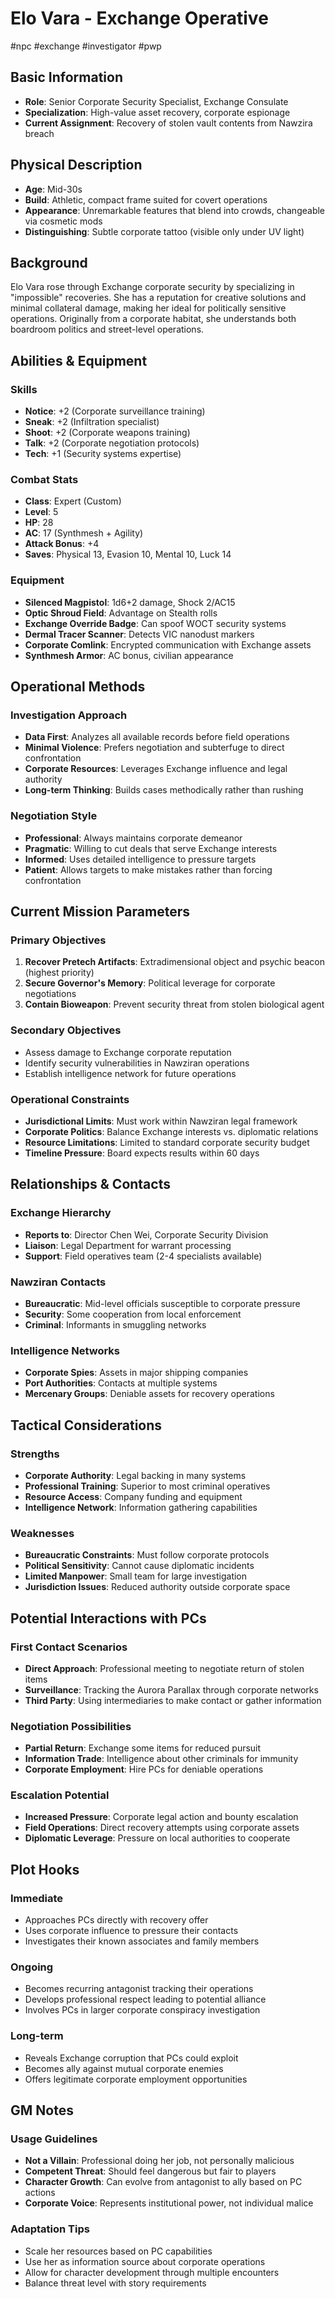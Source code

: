 # Elo Vara - Exchange Operative
#npc #exchange #investigator #pwp

## Basic Information
- **Role**: Senior Corporate Security Specialist, Exchange Consulate
- **Specialization**: High-value asset recovery, corporate espionage
- **Current Assignment**: Recovery of stolen vault contents from Nawzira breach

## Physical Description
- **Age**: Mid-30s
- **Build**: Athletic, compact frame suited for covert operations
- **Appearance**: Unremarkable features that blend into crowds, changeable via cosmetic mods
- **Distinguishing**: Subtle corporate tattoo (visible only under UV light)

## Background
Elo Vara rose through Exchange corporate security by specializing in "impossible" recoveries. She has a reputation for creative solutions and minimal collateral damage, making her ideal for politically sensitive operations. Originally from a corporate habitat, she understands both boardroom politics and street-level operations.

## Abilities & Equipment

### Skills
- **Notice**: +2 (Corporate surveillance training)
- **Sneak**: +2 (Infiltration specialist)
- **Shoot**: +2 (Corporate weapons training)
- **Talk**: +2 (Corporate negotiation protocols)
- **Tech**: +1 (Security systems expertise)

### Combat Stats
- **Class**: Expert (Custom)
- **Level**: 5
- **HP**: 28
- **AC**: 17 (Synthmesh + Agility)
- **Attack Bonus**: +4
- **Saves**: Physical 13, Evasion 10, Mental 10, Luck 14

### Equipment
- **Silenced Magpistol**: 1d6+2 damage, Shock 2/AC15
- **Optic Shroud Field**: Advantage on Stealth rolls
- **Exchange Override Badge**: Can spoof WOCT security systems
- **Dermal Tracer Scanner**: Detects VIC nanodust markers
- **Corporate Comlink**: Encrypted communication with Exchange assets
- **Synthmesh Armor**: AC bonus, civilian appearance

## Operational Methods

### Investigation Approach
- **Data First**: Analyzes all available records before field operations
- **Minimal Violence**: Prefers negotiation and subterfuge to direct confrontation
- **Corporate Resources**: Leverages Exchange influence and legal authority
- **Long-term Thinking**: Builds cases methodically rather than rushing

### Negotiation Style
- **Professional**: Always maintains corporate demeanor
- **Pragmatic**: Willing to cut deals that serve Exchange interests
- **Informed**: Uses detailed intelligence to pressure targets
- **Patient**: Allows targets to make mistakes rather than forcing confrontation

## Current Mission Parameters

### Primary Objectives
1. **Recover Pretech Artifacts**: Extradimensional object and psychic beacon (highest priority)
2. **Secure Governor's Memory**: Political leverage for corporate negotiations
3. **Contain Bioweapon**: Prevent security threat from stolen biological agent

### Secondary Objectives
- Assess damage to Exchange corporate reputation
- Identify security vulnerabilities in Nawziran operations
- Establish intelligence network for future operations

### Operational Constraints
- **Jurisdictional Limits**: Must work within Nawziran legal framework
- **Corporate Politics**: Balance Exchange interests vs. diplomatic relations
- **Resource Limitations**: Limited to standard corporate security budget
- **Timeline Pressure**: Board expects results within 60 days

## Relationships & Contacts

### Exchange Hierarchy
- **Reports to**: Director Chen Wei, Corporate Security Division
- **Liaison**: Legal Department for warrant processing
- **Support**: Field operatives team (2-4 specialists available)

### Nawziran Contacts
- **Bureaucratic**: Mid-level officials susceptible to corporate pressure
- **Security**: Some cooperation from local enforcement
- **Criminal**: Informants in smuggling networks

### Intelligence Networks
- **Corporate Spies**: Assets in major shipping companies
- **Port Authorities**: Contacts at multiple systems
- **Mercenary Groups**: Deniable assets for recovery operations

## Tactical Considerations

### Strengths
- **Corporate Authority**: Legal backing in many systems
- **Professional Training**: Superior to most criminal operatives
- **Resource Access**: Company funding and equipment
- **Intelligence Network**: Information gathering capabilities

### Weaknesses
- **Bureaucratic Constraints**: Must follow corporate protocols
- **Political Sensitivity**: Cannot cause diplomatic incidents
- **Limited Manpower**: Small team for large investigation
- **Jurisdiction Issues**: Reduced authority outside corporate space

## Potential Interactions with PCs

### First Contact Scenarios
- **Direct Approach**: Professional meeting to negotiate return of stolen items
- **Surveillance**: Tracking the Aurora Parallax through corporate networks
- **Third Party**: Using intermediaries to make contact or gather information

### Negotiation Possibilities
- **Partial Return**: Exchange some items for reduced pursuit
- **Information Trade**: Intelligence about other criminals for immunity
- **Corporate Employment**: Hire PCs for deniable operations

### Escalation Potential
- **Increased Pressure**: Corporate legal action and bounty escalation
- **Field Operations**: Direct recovery attempts using corporate assets
- **Diplomatic Leverage**: Pressure on local authorities to cooperate

## Plot Hooks

### Immediate
- Approaches PCs directly with recovery offer
- Uses corporate influence to pressure their contacts
- Investigates their known associates and family members

### Ongoing
- Becomes recurring antagonist tracking their operations
- Develops professional respect leading to potential alliance
- Involves PCs in larger corporate conspiracy investigation

### Long-term
- Reveals Exchange corruption that PCs could exploit
- Becomes ally against mutual corporate enemies
- Offers legitimate corporate employment opportunities

## GM Notes

### Usage Guidelines
- **Not a Villain**: Professional doing her job, not personally malicious
- **Competent Threat**: Should feel dangerous but fair to players
- **Character Growth**: Can evolve from antagonist to ally based on PC actions
- **Corporate Voice**: Represents institutional power, not individual malice

### Adaptation Tips
- Scale her resources based on PC capabilities
- Use her as information source about corporate operations
- Allow for character development through multiple encounters
- Balance threat level with story requirements
